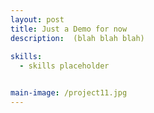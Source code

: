 ```yaml
---
layout: post
title: Just a Demo for now
description:  (blah blah blah)
   
skills: 
  - skills placeholder


main-image: /project11.jpg
---
```



